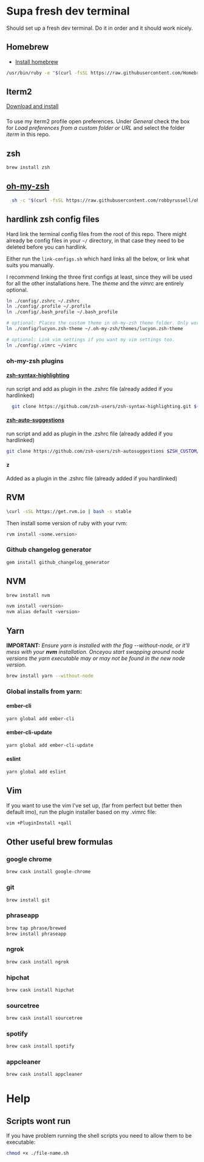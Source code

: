 # Supa fresh dev terminal
Should set up a fresh dev terminal. Do it in order and it should work nicely.

## Homebrew
- [Install homebrew](https://brew.sh/index_se.html)

```bash
/usr/bin/ruby -e "$(curl -fsSL https://raw.githubusercontent.com/Homebrew/install/master/install)"
```

## Iterm2
[Download and install](https://www.iterm2.com/downloads.html)
###
To use my iterm2 profile open preferences. Under _General_ check the box for _Load preferences from a custom folder or URL_ and select the folder _iterm_ in this repo.

## zsh
```bash
brew install zsh
```
## [oh-my-zsh](https://github.com/robbyrussell/oh-my-zsh)
```bash
  sh -c "$(curl -fsSL https://raw.githubusercontent.com/robbyrussell/oh-my-zsh/master/tools/install.sh)"
```

## hardlink zsh config files
Hard link the terminal config files from the root of this repo. There might already be config files in your `~/` directory, in that case they need to be deleted before you can hardlink.

Either run the `link-configs.sh` which hard links all the below, or link what suits you manually.

I recommend linking the three first configs at least, since they will be used for all the other installations here. The _theme_ and the _vimrc_ are entirely optional.
```bash
ln ./config/.zshrc ~/.zshrc
ln ./config/.profile ~/.profile
ln ./config/.bash_profile ~/.bash_profile

# optional: Places the custom theme in oh-my-zsh theme folder. Only works if there is a directory with the name, i.e. after you have installed oh-my-zsh. Choice of theme is set in the .zshrc file.
ln ./config/lucyon.zsh-theme ~/.oh-my-zsh/themes/lucyon.zsh-theme

# optional: Link vim settings if you want my vim settings too.
ln ./config/.vimrc ~/vimrc
```

### oh-my-zsh plugins

#### [zsh-syntax-highlighting](https://github.com/zsh-users/zsh-syntax-highlighting/blob/master/INSTALL.md#oh-my-zsh)
run script and add as plugin in the .zshrc file (already added if you hardlinked)
```bash
  git clone https://github.com/zsh-users/zsh-syntax-highlighting.git ${ZSH_CUSTOM:-~/.oh-my-zsh/custom}/plugins/zsh-syntax-highlighting
```

#### [zsh-auto-suggestions](https://github.com/zsh-users/zsh-autosuggestions#oh-my-zsh)
run script and add as plugin in the .zshrc file (already added if you hardlinked)
```bash
git clone https://github.com/zsh-users/zsh-autosuggestions $ZSH_CUSTOM/plugins/zsh-autosuggestions
```

#### z
Added as a plugin in the .zshrc file (already added if you hardlinked)

## RVM
```bash
\curl -sSL https://get.rvm.io | bash -s stable
```

Then install some version of ruby with your rvm:
```bash
rvm install <some.version>
```

### Github changelog generator
```bash
gem install github_changelog_generator
```

## NVM
```bash
brew install nvm
```

```bash
nvm install <version>
nvm alias default <version>
```

## Yarn
__IMPORTANT:__ _Ensure yarn is installed with the flag --without-node, or it'll mess with your __nvm__ installation. Onceyou start swapping around node versions the yarn executable may or may not be found in the new node version._
```bash
brew install yarn --without-node
```

### Global installs from yarn:
#### ember-cli
```bash
yarn global add ember-cli
```
#### ember-cli-update
```bash
yarn global add ember-cli-update
```
#### eslint
```bash
yarn global add eslint
```
## Vim
If you want to use the vim I've set up, (far from perfect but better then default imo), run the plugin installer based on my .vimrc file:
```bash
vim +PluginInstall +qall
```


## Other useful brew formulas

### google chrome
```bash
brew cask install google-chrome
```

### git
```bash
brew install git
```

### phraseapp
```bash
brew tap phrase/brewed
brew install phraseapp
```
### ngrok
```bash
brew cask install ngrok
```
### hipchat
```bash
brew cask install hipchat
```
### sourcetree
```bash
brew cask install sourcetree
```
### spotify
```bash
brew cask install spotify
```

### appcleaner
```bash
brew cask install appcleaner
```

# Help
## Scripts wont run
If you have problem running the shell scripts you need to allow them to be executable:
```bash
chmod +x ./file-name.sh
```
